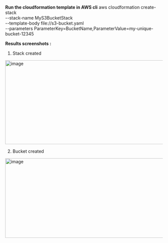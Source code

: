 **Run the cloudformation template in AWS cli**
aws cloudformation create-stack \
  --stack-name MyS3BucketStack \
  --template-body file://s3-bucket.yaml \
  --parameters ParameterKey=BucketName,ParameterValue=my-unique-bucket-12345

**Results screenshots :**

1. Stack created
<img width="839" height="268" alt="image" src="https://github.com/user-attachments/assets/23fed78f-b6cd-49bb-b308-bf6317260e75" />


2. Bucket created
<img width="1091" height="254" alt="image" src="https://github.com/user-attachments/assets/b05443ac-84e4-4008-a6ae-09291228915d" />

 
 


